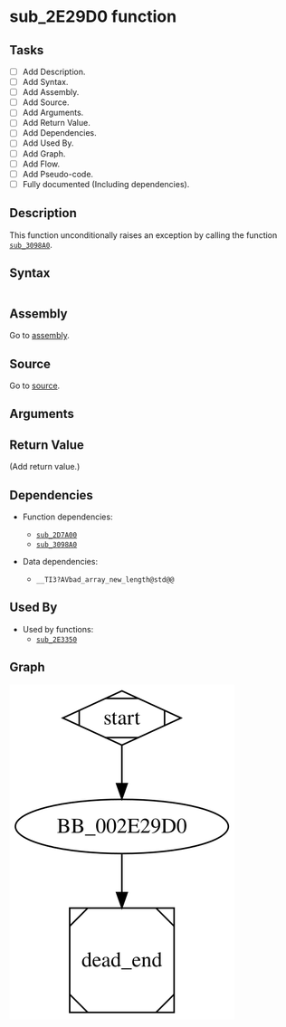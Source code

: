 # sub_2E29D0 function

## Tasks

- [ ] Add Description.
- [ ] Add Syntax.
- [ ] Add Assembly.
- [ ] Add Source.
- [ ] Add Arguments.
- [ ] Add Return Value.
- [ ] Add Dependencies.
- [ ] Add Used By.
- [ ] Add Graph.
- [ ] Add Flow.
- [ ] Add Pseudo-code.
- [ ] Fully documented (Including dependencies).

## Description

This function unconditionally raises an exception by calling the function [`sub_3098A0`](sub_3098A0.md).

## Syntax

```c

```

## Assembly

Go to [assembly](../asm/sub_2E29D0.asm).

## Source

Go to [source](../cc/sub_2E29D0.cc).

## Arguments


## Return Value

(Add return value.)

## Dependencies

* Function dependencies:
  * [`sub_2D7A00`](sub_2D7A00.md)
  * [`sub_3098A0`](sub_3098A0.md)

* Data dependencies:
  * `__TI3?AVbad_array_new_length@std@@`

## Used By

* Used by functions:
  * [`sub_2E3350`](sub_2E3350.md)

## Graph

![sub_2E29D0 Graph](../svg/sub_2E29D0.svg "sub_2E29D0 Graph")

